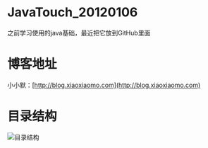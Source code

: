 # JavaTouch_20120106
之前学习使用的java基础，最近把它放到GitHub里面

# 博客地址
小小默：[http://blog.xiaoxiaomo.com](http://blog.xiaoxiaomo.com)

# 目录结构
![目录结构](http://o9z9ic39g.bkt.clouddn.com/20160708114803.png)
